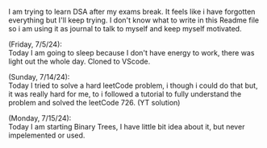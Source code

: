 I am trying to learn DSA after my exams break.
It feels like i have forgotten everything but I'll keep trying.
I don't know what to write in this Readme file so i am using it as journal to talk to myself and keep myself motivated.


(Friday, 7/5/24):  
                    Today I am going to sleep because I don't have energy to work, there was light out the whole day.
                    Cloned to VScode.


(Sunday, 7/14/24):  
                    Today I tried to solve a hard leetCode problem, i though i could do that but, it was really hard for me, to i followed a tutorial 
                    to fully understand the problem and solved the leetCode 726. (YT solution)

(Monday, 7/15/24):  
                    Today I am starting Binary Trees, I have little bit idea about it, but never impelemented or used.

